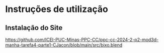 # Instruções de utilização

## Instalação do Site

https://github.com/ICEI-PUC-Minas-PPC-CC/ppc-cc-2024-2-p2-mod3d-manha-tarefa4-parte1-CJacon/blob/main/src/bixo.blend
